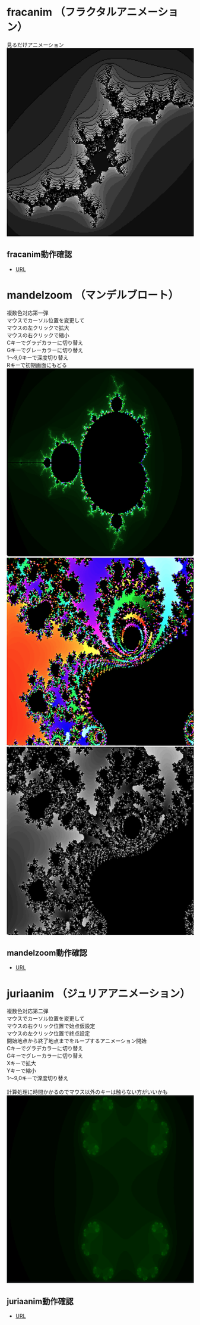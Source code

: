 # fracanim （フラクタルアニメーション）
見るだけアニメーション<BR>
![SS](fracanim.png)
## fracanim動作確認
- [URL](https://sanbunnoichi.web.fc2.com/pyxel/fracanim.html)

# mandelzoom （マンデルブロート）
複数色対応第一弾<BR>
マウスでカーソル位置を変更して<BR>
マウスの左クリックで拡大<BR>
マウスの右クリックで縮小<BR>
Cキーでグラデカラーに切り替え<BR>
Gキーでグレーカラーに切り替え<BR>
1～9,0キーで深度切り替え<BR>
Rキーで初期画面にもどる<BR>
![SS](mandelzoom.png)
![SS](mandelzoom_2C.png)
![SS](mandelzoom_2G.png)
## mandelzoom動作確認
- [URL](https://sanbunnoichi.web.fc2.com/pyxel/mandelzoom.html)

# juriaanim （ジュリアアニメーション）
複数色対応第二弾<BR>
マウスでカーソル位置を変更して<BR>
マウスの右クリック位置で始点仮設定<BR>
マウスの左クリック位置で終点設定<BR>
開始地点から終了地点までをループするアニメーション開始<BR>
Cキーでグラデカラーに切り替え<BR>
Gキーでグレーカラーに切り替え<BR>
Xキーで拡大<BR>
Yキーで縮小<BR>
1～9,0キーで深度切り替え<BR>
<BR>
計算処理に時間かかるのでマウス以外のキーは触らない方がいいかも<BR>
![GIF](juriaanim.gif)
## juriaanim動作確認
- [URL](https://sanbunnoichi.web.fc2.com/pyxel/juriaanim.html)
